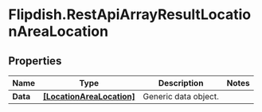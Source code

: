 # Flipdish.RestApiArrayResultLocationAreaLocation

## Properties

Name | Type | Description | Notes
------------ | ------------- | ------------- | -------------
**Data** | [**[LocationAreaLocation]**](LocationAreaLocation.md) | Generic data object. | 



